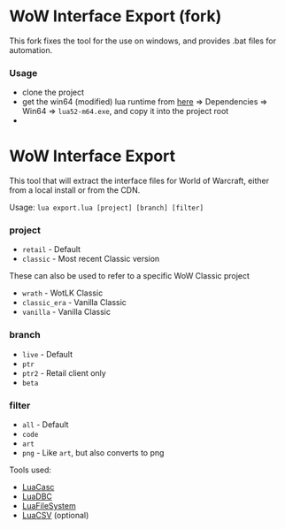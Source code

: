 WoW Interface Export (fork)
====================

This fork fixes the tool for the use on windows, and provides .bat files for automation.

### Usage ###
* clone the project
* get the win64 (modified) lua runtime from [here](https://www.townlong-yak.com/casc/) => Dependencies => Win64 => `lua52-m64.exe`, and copy it into the project root
* 

# WoW Interface Export #

This tool that will extract the interface files for World of Warcraft, either from a local install or from the CDN.

Usage:
`lua export.lua [project] [branch] [filter]`

### project ###
  * `retail`      - Default
  * `classic`     - Most recent Classic version 

These can also be used to refer to a specific WoW Classic project

  * `wrath`       - WotLK Classic
  * `classic_era` - Vanilla Classic
  * `vanilla`     - Vanilla Classic

### branch ###
  * `live` - Default
  * `ptr`
  * `ptr2` - Retail client only
  * `beta`

### filter ###
  * `all`  - Default
  * `code`
  * `art`
  * `png` - Like `art`, but also converts to png


Tools used:
  * [LuaCasc](https://www.townlong-yak.com/casc/)
  * [LuaDBC](https://www.townlong-yak.com/casc/dbc/)
  * [LuaFileSystem](https://luarocks.org/modules/hisham/luafilesystem)
  * [LuaCSV](https://luarocks.org/modules/geoffleyland/csv) (optional)
